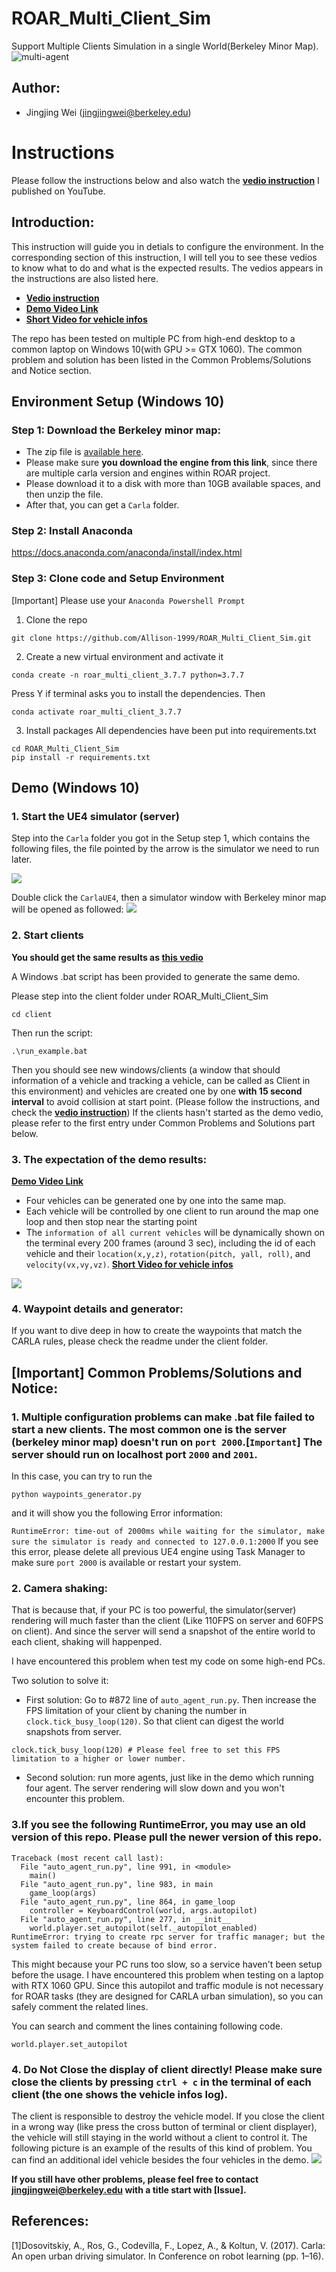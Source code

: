 # ROAR_Multi_Client_Sim
 Support Multiple Clients Simulation in a single World(Berkeley Minor Map).
 ![multi-agent](./readme_figures/multi-agent.png)
## Author:
* Jingjing Wei    (jingjingwei@berkeley.edu)

# Instructions
 Please follow the instructions below and also watch the [**vedio instruction**](https://youtu.be/noZPgLma6BA) I published on YouTube.

## Introduction:
This instruction will guide you in detials to configure the environment. In the corresponding section of this instruction, I will tell you to see these vedios to know what to do and what is the expected results.
The vedios appears in the instructions are also listed here.
- [**Vedio instruction**](https://youtu.be/noZPgLma6BA)
- [**Demo Video Link**](https://youtu.be/AVae--XGkb0)
- [**Short Video for vehicle infos**](https://youtu.be/d2K9msfDdkc)

The repo has been tested on multiple PC from high-end desktop to a common laptop on Windows 10(with GPU >= GTX 1060). The common problem and solution has been listed in the Common Problems/Solutions and Notice section. 

## Environment Setup (Windows 10)

### Step 1: Download the Berkeley minor map:
- The zip file is [available here](https://drive.google.com/file/d/1hyI9SyjxFG7IV-c6RQxz26fs5LijRogY/view?usp=sharing). 
- Please make sure **you download the engine from this link**, since there are multiple carla version and engines within ROAR project.
- Please download it to a disk with more than 10GB available spaces, and then unzip the file.
- After that, you can get a `Carla` folder.

### Step 2: Install Anaconda
https://docs.anaconda.com/anaconda/install/index.html

### Step 3: Clone code and Setup Environment
[Important] Please use your `Anaconda Powershell Prompt`
1. Clone the repo
```
git clone https://github.com/Allison-1999/ROAR_Multi_Client_Sim.git
```
2. Create a new virtual environment and activate it
```
conda create -n roar_multi_client_3.7.7 python=3.7.7
```
Press Y if terminal asks you to install the dependencies.
Then
```
conda activate roar_multi_client_3.7.7
```
3. Install packages
All dependencies have been put into requirements.txt
```
cd ROAR_Multi_Client_Sim
pip install -r requirements.txt
```

## Demo (Windows 10)

### 1. Start the UE4 simulator (server)
Step into the `Carla` folder you got in the Setup step 1, which contains the following files, the file pointed by the arrow is the simulator we need to run later.

![](./readme_figures/CarlaUE4.png)

Double click the `CarlaUE4`, then a simulator window with Berkeley minor map will be opened as followed:
![](./readme_figures/CarlaUE4_Window.png)

### 2. Start clients
**You should get the same results as [this vedio](https://youtu.be/AVae--XGkb0)**

A Windows .bat script has been provided to generate the same demo.

Please step into the client folder under ROAR_Multi_Client_Sim
```
cd client
```
Then run the script:
```
.\run_example.bat
```
Then you should see new windows/clients (a window that should information of a vehicle and tracking a vehicle, can be called as Client in this environment) and vehicles are created one by one **with 15 second interval**  to avoid collision at start point. (Please follow the instructions, and check the [**vedio instruction**](https://youtu.be/noZPgLma6BA))
If the clients hasn't started as the demo vedio, please refer to the first entry under Common Problems and Solutions part below.

### 3. The expectation of the demo results:
[**Demo Video Link**](https://youtu.be/AVae--XGkb0)
* Four vehicles can be generated one by one into the same map.
* Each vehicle will be controlled by one client to run around the map one loop and then stop near the starting point
* The `information of all current vehicles` will be dynamically shown on the terminal every 200 frames (around 3 sec), including the id of each vehicle and their `location(x,y,z)`, `rotation(pitch, yall, roll)`, and `velocity(vx,vy,vz)`. [**Short Video for vehicle infos**](https://youtu.be/d2K9msfDdkc)

![](./readme_figures/picture_from_demo_video.png)

### 4. Waypoint details and generator:
If you want to dive deep in how to create the waypoints that match the CARLA rules, please check the readme under the client folder.

## [Important] Common Problems/Solutions and Notice:
### 1. Multiple configuration problems can make .bat file failed to start a new clients. The most common one is the server (berkeley minor map) doesn't run on `port 2000`.[**`Important`**] The server should run on localhost port `2000` and `2001`.

In this case, you can try to run the 
```
python waypoints_generator.py
```
and it will show you the following Error information:

```RuntimeError: time-out of 2000ms while waiting for the simulator, make sure the simulator is ready and connected to 127.0.0.1:2000```
If you see this error, please delete all previous UE4 engine using Task Manager to make sure `port 2000` is available or restart your system.

### 2. Camera shaking:
That is because that, if your PC is too powerful, the simulator(server) rendering will much faster than the client (Like 110FPS on server and 60FPS on client). And since the server will send a snapshot of the entire world to each client, shaking will happenped.

I have encountered this problem when test my code on some high-end PCs.

Two solution to solve it:
- First solution: Go to #872 line of `auto_agent_run.py`. Then increase the FPS limitation of your client by chaning the number in `clock.tick_busy_loop(120)`. So that client can digest the world snapshots from server.
```
clock.tick_busy_loop(120) # Please feel free to set this FPS limitation to a higher or lower number.
```
- Second solution: run more agents, just like in the demo which running four agent. The server rendering will slow down and you won't encounter this problem.


### 3.If you see the following RuntimeError, you may use an old version of this repo. Please pull the newer version of this repo.

```
Traceback (most recent call last):
  File "auto_agent_run.py", line 991, in <module>
    main()
  File "auto_agent_run.py", line 983, in main
    game_loop(args)
  File "auto_agent_run.py", line 864, in game_loop
    controller = KeyboardControl(world, args.autopilot)
  File "auto_agent_run.py", line 277, in __init__
    world.player.set_autopilot(self._autopilot_enabled)
RuntimeError: trying to create rpc server for traffic manager; but the system failed to create because of bind error.
```
This might because your PC runs too slow, so a service haven't been setup before the usage. I have encountered this problem when testing on a laptop with RTX 1060 GPU. Since this autopilot and traffic module is not necessary for ROAR tasks (they are designed for CARLA urban simulation), so you can safely comment the related lines.

You can search and comment the lines containing following code.
```
world.player.set_autopilot
```

### 4. Do Not Close the display of client directly! Please make sure close the clients by pressing `ctrl + c` in the terminal of each client (the one shows the vehicle infos log). 
The client is responsible to destroy the vehicle model. If you close the client in a wrong way (like press the cross button of terminal or client displayer), the vehicle will still staying in the world without a client to control it. The following picture is an example of the results of this kind of problem. You can find an additional idel vehicle besides the four vehicles in the demo.
![](./readme_figures/vehicle_infos.png)

**If you still have other problems, please feel free to contact [jingjingwei@berkeley.edu](jingjingwei@berkeley.edu) with a title start with [Issue].**


## References:
[1]Dosovitskiy, A., Ros, G., Codevilla, F., Lopez, A., & Koltun, V. (2017). Carla: An open urban driving simulator. In Conference on robot learning (pp. 1–16).

